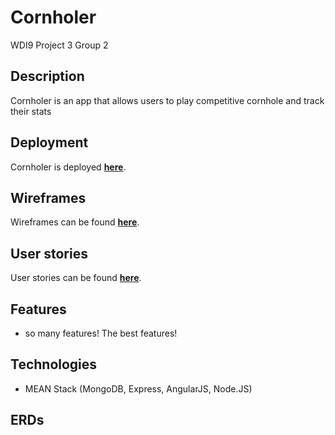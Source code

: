 
# Cornholer
WDI9 Project 3 Group 2

## Description
Cornholer is an app that allows users to play competitive cornhole and track their stats

## Deployment
Cornholer is deployed [**here**](https://cornholer.herokuapp.com/).

## Wireframes
Wireframes can be found [**here**](https://wireframe.cc/kOlQoF).

## User stories
User stories can be found [**here**](https://trello.com/b/wSLbAx39/cornholer).
## Features
- so many features! The best features!

## Technologies
- MEAN Stack (MongoDB, Express, AngularJS, Node.JS)

## ERDs

